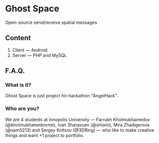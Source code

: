 # Ghost Space
Open-source send/receive spatial messages

## Content
1. Client — Android
2. Server — PHP and MySQL

## F.A.Q.
### What is it?
Ghost Space is just project for hackathon "AngelHack".
### Who are you?
We are 4 students at Innopolis University — Farrukh Kholmukhamedov (@kholmukhamedovme), Ivan Sharavuev (@shiwin), Mira Zhadigerova (@sam5213) and Sergey Koltsov (@3DRing) — who like to make creative things and want +1 project to portfolio.
